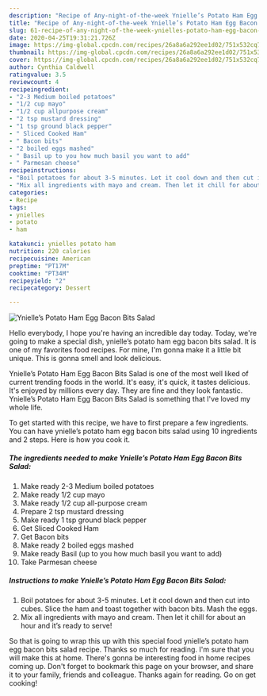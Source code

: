 ```yaml
---
description: "Recipe of Any-night-of-the-week Ynielle’s Potato Ham Egg Bacon Bits Salad"
title: "Recipe of Any-night-of-the-week Ynielle’s Potato Ham Egg Bacon Bits Salad"
slug: 61-recipe-of-any-night-of-the-week-ynielles-potato-ham-egg-bacon-bits-salad
date: 2020-04-25T19:31:21.726Z
image: https://img-global.cpcdn.com/recipes/26a8a6a292ee1d02/751x532cq70/ynielles-potato-ham-egg-bacon-bits-salad-recipe-main-photo.jpg
thumbnail: https://img-global.cpcdn.com/recipes/26a8a6a292ee1d02/751x532cq70/ynielles-potato-ham-egg-bacon-bits-salad-recipe-main-photo.jpg
cover: https://img-global.cpcdn.com/recipes/26a8a6a292ee1d02/751x532cq70/ynielles-potato-ham-egg-bacon-bits-salad-recipe-main-photo.jpg
author: Cynthia Caldwell
ratingvalue: 3.5
reviewcount: 4
recipeingredient:
- "2-3 Medium boiled potatoes"
- "1/2 cup mayo"
- "1/2 cup allpurpose cream"
- "2 tsp mustard dressing"
- "1 tsp ground black pepper"
- " Sliced Cooked Ham"
- " Bacon bits"
- "2 boiled eggs mashed"
- " Basil up to you how much basil you want to add"
- " Parmesan cheese"
recipeinstructions:
- "Boil potatoes for about 3-5 minutes. Let it cool down and then cut into cubes. Slice the ham and toast together with bacon bits. Mash the eggs."
- "Mix all ingredients with mayo and cream. Then let it chill for about an hour and it’s ready to serve!"
categories:
- Recipe
tags:
- ynielles
- potato
- ham

katakunci: ynielles potato ham 
nutrition: 220 calories
recipecuisine: American
preptime: "PT17M"
cooktime: "PT34M"
recipeyield: "2"
recipecategory: Dessert

---
```



![Ynielle’s Potato Ham Egg Bacon Bits Salad](https://img-global.cpcdn.com/recipes/26a8a6a292ee1d02/751x532cq70/ynielles-potato-ham-egg-bacon-bits-salad-recipe-main-photo.jpg)

Hello everybody, I hope you're having an incredible day today. Today, we're going to make a special dish, ynielle’s potato ham egg bacon bits salad. It is one of my favorites food recipes. For mine, I'm gonna make it a little bit unique. This is gonna smell and look delicious.

Ynielle’s Potato Ham Egg Bacon Bits Salad is one of the most well liked of current trending foods in the world. It's easy, it's quick, it tastes delicious. It's enjoyed by millions every day. They are fine and they look fantastic. Ynielle’s Potato Ham Egg Bacon Bits Salad is something that I've loved my whole life.




To get started with this recipe, we have to first prepare a few ingredients. You can have ynielle’s potato ham egg bacon bits salad using 10 ingredients and 2 steps. Here is how you cook it.

<!--inarticleads1-->

##### The ingredients needed to make Ynielle’s Potato Ham Egg Bacon Bits Salad:

1. Make ready 2-3 Medium boiled potatoes
1. Make ready 1/2 cup mayo
1. Make ready 1/2 cup all-purpose cream
1. Prepare 2 tsp mustard dressing
1. Make ready 1 tsp ground black pepper
1. Get  Sliced Cooked Ham
1. Get  Bacon bits
1. Make ready 2 boiled eggs mashed
1. Make ready  Basil (up to you how much basil you want to add)
1. Take  Parmesan cheese




<!--inarticleads2-->

##### Instructions to make Ynielle’s Potato Ham Egg Bacon Bits Salad:

1. Boil potatoes for about 3-5 minutes. Let it cool down and then cut into cubes. Slice the ham and toast together with bacon bits. Mash the eggs.
1. Mix all ingredients with mayo and cream. Then let it chill for about an hour and it’s ready to serve!




So that is going to wrap this up with this special food ynielle’s potato ham egg bacon bits salad recipe. Thanks so much for reading. I'm sure that you will make this at home. There's gonna be interesting food in home recipes coming up. Don't forget to bookmark this page on your browser, and share it to your family, friends and colleague. Thanks again for reading. Go on get cooking!

